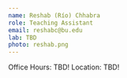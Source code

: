 ```yaml
---
name: Reshab (Río) Chhabra
role: Teaching Assistant
email: reshabc@bu.edu
lab: TBD
photo: reshab.png
---
```


Office Hours: TBD! Location: TBD!
